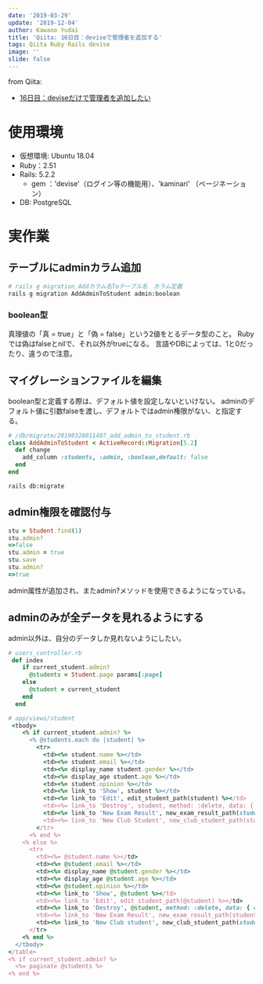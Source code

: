 ```yaml
---
date: '2019-03-29'
update: '2019-12-04'
author: Kawano Yudai
title: 'Qiita: 16日目：deviseで管理者を追加する'
tags: Qiita Ruby Rails devise
image: ''
slide: false
---
```


from Qiita: 
- [16日目：deviseだけで管理者を追加したい](https://qiita.com/OriverK/items/d7704d23cf74c51503b4)

# 使用環境
- 仮想環境: Ubuntu 18.04
- Ruby：2.51
- Rails: 5.2.2
    - gem ：'devise'（ログイン等の機能用）、'kaminari' （ページネーション）
- DB: PostgreSQL

# 実作業
## テーブルにadminカラム追加
```sh
# rails g migration Addカラム名Toテーブル名　カラム定義
rails g migration AddAdminToStudent admin:boolean
```

### boolean型
真理値の「真 = true」と「偽 = false」という2値をとるデータ型のこと。
Rubyでは偽はfalseとnilで、それ以外がtrueになる。
言語やDBによっては、1と0だったり、違うので注意。

## マイグレーションファイルを編集
boolean型と定義する際は、デフォルト値を設定しないといけない。
adminのデフォルト値に引数falseを渡し、デフォルトではadmin権限がない、と指定する。

```rb
# /db/migrate/20190328011407_add_admin_to_student.rb
class AddAdminToStudent < ActiveRecord::Migration[5.2]
  def change
    add_column :students, :admin, :boolean,default: false
  end
end
```

`rails db:migrate`

## admin権限を確認付与
```rb
stu = Student.find(1)
stu.admin?
=>false
stu.admin = true
stu.save
stu.admin?
=>true
```

admin属性が追加され、またadmin?メソッドを使用できるようになっている。

## adminのみが全データを見れるようにする
admin以外は、自分のデータしか見れないようにしたい。

```rb
# users_controller.rb
 def index
    if current_student.admin?
      @students = Student.page params[:page]
    else
      @student = current_student
    end
  end
```

```rb
# app/views/student
 <tbody>
    <% if current_student.admin? %>
      <% @students.each do |student| %>
        <tr>
          <td><%= student.name %></td>
          <td><%= student.email %></td>
          <td><%= display_name student.gender %></td>
          <td><%= display_age student.age %></td>
          <td><%= student.opinion %></td>
          <td><%= link_to 'Show', student %></td>
          <td><%= link_to 'Edit', edit_student_path(student) %></td>
          <td><%= link_to 'Destroy', student, method: :delete, data: { confirm: 'Are you sure?' } %></td>
          <td><%= link_to 'New Exam Result', new_exam_result_path(student_id: student.id) %></td>
          <td><%= link_to 'New Club Student', new_club_student_path(student_id: student.id) %></td>
        </tr>
      <% end %>
    <% else %>
      <tr>
        <td><%= @student.name %></td>
        <td><%= @student.email %></td>
        <td><%= display_name @student.gender %></td>
        <td><%= display_age @student.age %></td>
        <td><%= @student.opinion %></td>
        <td><%= link_to 'Show', @student %></td>
        <td><%= link_to 'Edit', edit_student_path(@student) %></td>
        <td><%= link_to 'Destroy', @student, method: :delete, data: { confirm: 'Are you sure?' } %></td>
        <td><%= link_to 'New Exam Result', new_exam_result_path(student_id: @student.id) %></td>
        <td><%= link_to 'New Club student', new_club_student_path(student_id: @student.id) %></td>
      </tr>
    <% end %>
  </tbody>
</table>
<% if current_student.admin? %>
  <%= paginate @students %>
<% end %>
```